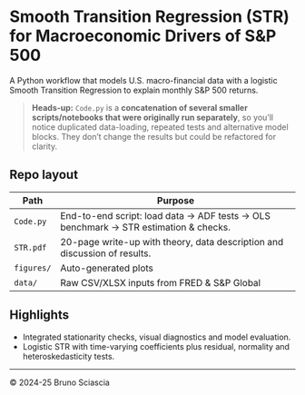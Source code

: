 # Smooth Transition Regression (STR) for Macroeconomic Drivers of S&P 500

A Python workflow that models U.S. macro-financial data with a logistic Smooth Transition Regression to explain monthly S&P 500 returns.
> **Heads-up:** `Code.py` is a **concatenation of several smaller scripts/notebooks that were originally run separately**, so you’ll notice duplicated data-loading, repeated tests and alternative model blocks. They don’t change the results but could be refactored for clarity.

## Repo layout
| Path        | Purpose |
|-------------|---------|
| `Code.py`   | End-to-end script: load data → ADF tests → OLS benchmark → STR estimation & checks.|
| `STR.pdf`   | 20-page write-up with theory, data description and discussion of results.
| `figures/`  | Auto-generated plots |
| `data/`     | Raw CSV/XLSX inputs from FRED & S&P Global |

## Highlights
- Integrated stationarity checks, visual diagnostics and model evaluation.  
- Logistic STR with time-varying coefficients plus residual, normality and heteroskedasticity tests.
---

© 2024-25 Bruno Sciascia
